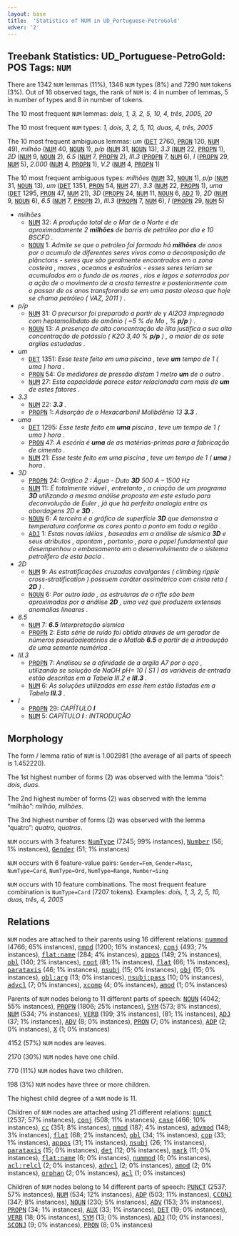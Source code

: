```yaml
---
layout: base
title:  'Statistics of NUM in UD_Portuguese-PetroGold'
udver: '2'
---
```


## Treebank Statistics: UD_Portuguese-PetroGold: POS Tags: `NUM`

There are 1342 `NUM` lemmas (11%), 1346 `NUM` types (8%) and 7290 `NUM` tokens (3%).
Out of 16 observed tags, the rank of `NUM` is: 4 in number of lemmas, 5 in number of types and 8 in number of tokens.

The 10 most frequent `NUM` lemmas: <em>dois, 1, 3, 2, 5, 10, 4, três, 2005, 20</em>

The 10 most frequent `NUM` types:  <em>1, dois, 3, 2, 5, 10, duas, 4, três, 2005</em>

The 10 most frequent ambiguous lemmas: <em>um</em> (<tt><a href="pt_petrogold-pos-DET.html">DET</a></tt> 2760, <tt><a href="pt_petrogold-pos-PRON.html">PRON</a></tt> 120, <tt><a href="pt_petrogold-pos-NUM.html">NUM</a></tt> 49), <em>milhão</em> (<tt><a href="pt_petrogold-pos-NUM.html">NUM</a></tt> 40, <tt><a href="pt_petrogold-pos-NOUN.html">NOUN</a></tt> 1), <em>p/p</em> (<tt><a href="pt_petrogold-pos-NUM.html">NUM</a></tt> 31, <tt><a href="pt_petrogold-pos-NOUN.html">NOUN</a></tt> 13), <em>3.3</em> (<tt><a href="pt_petrogold-pos-NUM.html">NUM</a></tt> 22, <tt><a href="pt_petrogold-pos-PROPN.html">PROPN</a></tt> 1), <em>2D</em> (<tt><a href="pt_petrogold-pos-NUM.html">NUM</a></tt> 9, <tt><a href="pt_petrogold-pos-NOUN.html">NOUN</a></tt> 2), <em>6.5</em> (<tt><a href="pt_petrogold-pos-NUM.html">NUM</a></tt> 7, <tt><a href="pt_petrogold-pos-PROPN.html">PROPN</a></tt> 2), <em>III.3</em> (<tt><a href="pt_petrogold-pos-PROPN.html">PROPN</a></tt> 7, <tt><a href="pt_petrogold-pos-NUM.html">NUM</a></tt> 6), <em>I</em> (<tt><a href="pt_petrogold-pos-PROPN.html">PROPN</a></tt> 29, <tt><a href="pt_petrogold-pos-NUM.html">NUM</a></tt> 5), <em>2.000</em> (<tt><a href="pt_petrogold-pos-NUM.html">NUM</a></tt> 4, <tt><a href="pt_petrogold-pos-PROPN.html">PROPN</a></tt> 1), <em>V.2</em> (<tt><a href="pt_petrogold-pos-NUM.html">NUM</a></tt> 4, <tt><a href="pt_petrogold-pos-PROPN.html">PROPN</a></tt> 1)

The 10 most frequent ambiguous types:  <em>milhões</em> (<tt><a href="pt_petrogold-pos-NUM.html">NUM</a></tt> 32, <tt><a href="pt_petrogold-pos-NOUN.html">NOUN</a></tt> 1), <em>p/p</em> (<tt><a href="pt_petrogold-pos-NUM.html">NUM</a></tt> 31, <tt><a href="pt_petrogold-pos-NOUN.html">NOUN</a></tt> 13), <em>um</em> (<tt><a href="pt_petrogold-pos-DET.html">DET</a></tt> 1351, <tt><a href="pt_petrogold-pos-PRON.html">PRON</a></tt> 54, <tt><a href="pt_petrogold-pos-NUM.html">NUM</a></tt> 27), <em>3.3</em> (<tt><a href="pt_petrogold-pos-NUM.html">NUM</a></tt> 22, <tt><a href="pt_petrogold-pos-PROPN.html">PROPN</a></tt> 1), <em>uma</em> (<tt><a href="pt_petrogold-pos-DET.html">DET</a></tt> 1295, <tt><a href="pt_petrogold-pos-PRON.html">PRON</a></tt> 47, <tt><a href="pt_petrogold-pos-NUM.html">NUM</a></tt> 21), <em>3D</em> (<tt><a href="pt_petrogold-pos-PROPN.html">PROPN</a></tt> 24, <tt><a href="pt_petrogold-pos-NUM.html">NUM</a></tt> 11, <tt><a href="pt_petrogold-pos-NOUN.html">NOUN</a></tt> 6, <tt><a href="pt_petrogold-pos-ADJ.html">ADJ</a></tt> 1), <em>2D</em> (<tt><a href="pt_petrogold-pos-NUM.html">NUM</a></tt> 9, <tt><a href="pt_petrogold-pos-NOUN.html">NOUN</a></tt> 6), <em>6.5</em> (<tt><a href="pt_petrogold-pos-NUM.html">NUM</a></tt> 7, <tt><a href="pt_petrogold-pos-PROPN.html">PROPN</a></tt> 2), <em>III.3</em> (<tt><a href="pt_petrogold-pos-PROPN.html">PROPN</a></tt> 7, <tt><a href="pt_petrogold-pos-NUM.html">NUM</a></tt> 6), <em>I</em> (<tt><a href="pt_petrogold-pos-PROPN.html">PROPN</a></tt> 29, <tt><a href="pt_petrogold-pos-NUM.html">NUM</a></tt> 5)


* <em>milhões</em>
  * <tt><a href="pt_petrogold-pos-NUM.html">NUM</a></tt> 32: <em>A produção total de o Mar de o Norte é de aproximadamente 2 <b>milhões</b> de barris de petróleo por dia e 10 BSCFD .</em>
  * <tt><a href="pt_petrogold-pos-NOUN.html">NOUN</a></tt> 1: <em>Admite se que o petróleo foi formado há <b>milhões</b> de anos por o acumulo de diferentes seres vivos como a decomposição de plânctons - seres que são geralmente encontrados em a zona costeira , mares , oceanos e estuários - esses seres teriam se acumulados em o fundo de os mares , rios e lagos e soterrados por a ação de o movimento de a crosta terrestre e posteriormente com o passar de os anos transforando se em uma pasta oleosa que hoje se chama petróleo ( VAZ, 2011 ) .</em>
* <em>p/p</em>
  * <tt><a href="pt_petrogold-pos-NUM.html">NUM</a></tt> 31: <em>O precursor foi preparado a partir de γ Al2O3 impregnada com heptamolibdato de amônio ( ~5 % de Mo , % <b>p/p</b> ) .</em>
  * <tt><a href="pt_petrogold-pos-NOUN.html">NOUN</a></tt> 13: <em>A presença de alta concentração de ilita justifica a sua alta concentração de potássio ( K2O 3,40 % <b>p/p</b> ) , a maior de as sete argilas estudadas .</em>
* <em>um</em>
  * <tt><a href="pt_petrogold-pos-DET.html">DET</a></tt> 1351: <em>Esse teste feito em uma piscina , teve <b>um</b> tempo de 1 ( uma ) hora .</em>
  * <tt><a href="pt_petrogold-pos-PRON.html">PRON</a></tt> 54: <em>Os medidores de pressão distam 1 metro <b>um</b> de o outro .</em>
  * <tt><a href="pt_petrogold-pos-NUM.html">NUM</a></tt> 27: <em>Esta capacidade parece estar relacionada com mais de <b>um</b> de estes fatores .</em>
* <em>3.3</em>
  * <tt><a href="pt_petrogold-pos-NUM.html">NUM</a></tt> 22: <em><b>3.3</b> .</em>
  * <tt><a href="pt_petrogold-pos-PROPN.html">PROPN</a></tt> 1: <em>Adsorção de o Hexacarbonil Molibdênio 13 <b>3.3</b> .</em>
* <em>uma</em>
  * <tt><a href="pt_petrogold-pos-DET.html">DET</a></tt> 1295: <em>Esse teste feito em <b>uma</b> piscina , teve um tempo de 1 ( uma ) hora .</em>
  * <tt><a href="pt_petrogold-pos-PRON.html">PRON</a></tt> 47: <em>A escória é <b>uma</b> de as matérias-primas para a fabricação de cimento .</em>
  * <tt><a href="pt_petrogold-pos-NUM.html">NUM</a></tt> 21: <em>Esse teste feito em uma piscina , teve um tempo de 1 ( <b>uma</b> ) hora .</em>
* <em>3D</em>
  * <tt><a href="pt_petrogold-pos-PROPN.html">PROPN</a></tt> 24: <em>Gráfico 2 : Água - Duto <b>3D</b> 500 A – 1500 Hz</em>
  * <tt><a href="pt_petrogold-pos-NUM.html">NUM</a></tt> 11: <em>É totalmente viável , entretanto , a criação de um programa <b>3D</b> utilizando a mesma análise proposta em este estudo para deconvolução de Euler , já que há perfeita analogia entre as abordagens 2D e <b>3D</b> .</em>
  * <tt><a href="pt_petrogold-pos-NOUN.html">NOUN</a></tt> 6: <em>A terceira é o gráfico de superfície <b>3D</b> que demonstra a temperatura conforme as cores ponto a ponto em toda a região .</em>
  * <tt><a href="pt_petrogold-pos-ADJ.html">ADJ</a></tt> 1: <em>Estas novas idéias , baseadas em a análise de sísmica <b>3D</b> e seus atributos , apontam , portanto , para o papel fundamental que desempenhou o embasamento em o desenvolvimento de o sistema petrolífero de esta bacia .</em>
* <em>2D</em>
  * <tt><a href="pt_petrogold-pos-NUM.html">NUM</a></tt> 9: <em>As estratificações cruzadas cavalgantes ( climbing ripple cross-stratification ) possuem caráter assimétrico com crista reta ( <b>2D</b> ) .</em>
  * <tt><a href="pt_petrogold-pos-NOUN.html">NOUN</a></tt> 6: <em>Por outro lado , as estruturas de o rifte são bem aproximadas por a análise <b>2D</b> , uma vez que produzem extensas anomalias lineares .</em>
* <em>6.5</em>
  * <tt><a href="pt_petrogold-pos-NUM.html">NUM</a></tt> 7: <em><b>6.5</b> Interpretação sísmica</em>
  * <tt><a href="pt_petrogold-pos-PROPN.html">PROPN</a></tt> 2: <em>Esta série de ruído foi obtida através de um gerador de números pseudoaleatórios de o Matlab <b>6.5</b> a partir de a introdução de uma semente numérica .</em>
* <em>III.3</em>
  * <tt><a href="pt_petrogold-pos-PROPN.html">PROPN</a></tt> 7: <em>Analisou se a afinidade de a argila A7 por o aço , utilizando se solução de NaOH pH= 10 ( S1 ) as variáveis de entrada estão descritas em a Tabela III.2 e <b>III.3</b> .</em>
  * <tt><a href="pt_petrogold-pos-NUM.html">NUM</a></tt> 6: <em>As soluções utilizadas em esse item estão listadas em a Tabela <b>III.3</b> .</em>
* <em>I</em>
  * <tt><a href="pt_petrogold-pos-PROPN.html">PROPN</a></tt> 29: <em>CAPÍTULO <b>I</b></em>
  * <tt><a href="pt_petrogold-pos-NUM.html">NUM</a></tt> 5: <em>CAPÍTULO <b>I</b> : INTRODUÇÃO</em>

## Morphology

The form / lemma ratio of `NUM` is 1.002981 (the average of all parts of speech is 1.452220).

The 1st highest number of forms (2) was observed with the lemma “dois”: <em>dois, duas</em>.

The 2nd highest number of forms (2) was observed with the lemma “milhão”: <em>milhão, milhões</em>.

The 3rd highest number of forms (2) was observed with the lemma “quatro”: <em>quatro, quatros</em>.

`NUM` occurs with 3 features: <tt><a href="pt_petrogold-feat-NumType.html">NumType</a></tt> (7245; 99% instances), <tt><a href="pt_petrogold-feat-Number.html">Number</a></tt> (56; 1% instances), <tt><a href="pt_petrogold-feat-Gender.html">Gender</a></tt> (51; 1% instances)

`NUM` occurs with 6 feature-value pairs: `Gender=Fem`, `Gender=Masc`, `NumType=Card`, `NumType=Ord`, `NumType=Range`, `Number=Sing`

`NUM` occurs with 10 feature combinations.
The most frequent feature combination is `NumType=Card` (7207 tokens).
Examples: <em>dois, 1, 3, 2, 5, 10, duas, três, 4, 2005</em>


## Relations

`NUM` nodes are attached to their parents using 16 different relations: <tt><a href="pt_petrogold-dep-nummod.html">nummod</a></tt> (4766; 65% instances), <tt><a href="pt_petrogold-dep-nmod.html">nmod</a></tt> (1200; 16% instances), <tt><a href="pt_petrogold-dep-conj.html">conj</a></tt> (493; 7% instances), <tt><a href="pt_petrogold-dep-flat-name.html">flat:name</a></tt> (284; 4% instances), <tt><a href="pt_petrogold-dep-appos.html">appos</a></tt> (149; 2% instances), <tt><a href="pt_petrogold-dep-obl.html">obl</a></tt> (140; 2% instances), <tt><a href="pt_petrogold-dep-root.html">root</a></tt> (81; 1% instances), <tt><a href="pt_petrogold-dep-flat.html">flat</a></tt> (66; 1% instances), <tt><a href="pt_petrogold-dep-parataxis.html">parataxis</a></tt> (46; 1% instances), <tt><a href="pt_petrogold-dep-nsubj.html">nsubj</a></tt> (15; 0% instances), <tt><a href="pt_petrogold-dep-obj.html">obj</a></tt> (15; 0% instances), <tt><a href="pt_petrogold-dep-obl-arg.html">obl:arg</a></tt> (13; 0% instances), <tt><a href="pt_petrogold-dep-nsubj-pass.html">nsubj:pass</a></tt> (10; 0% instances), <tt><a href="pt_petrogold-dep-advcl.html">advcl</a></tt> (7; 0% instances), <tt><a href="pt_petrogold-dep-xcomp.html">xcomp</a></tt> (4; 0% instances), <tt><a href="pt_petrogold-dep-amod.html">amod</a></tt> (1; 0% instances)

Parents of `NUM` nodes belong to 11 different parts of speech: <tt><a href="pt_petrogold-pos-NOUN.html">NOUN</a></tt> (4042; 55% instances), <tt><a href="pt_petrogold-pos-PROPN.html">PROPN</a></tt> (1806; 25% instances), <tt><a href="pt_petrogold-pos-SYM.html">SYM</a></tt> (573; 8% instances), <tt><a href="pt_petrogold-pos-NUM.html">NUM</a></tt> (534; 7% instances), <tt><a href="pt_petrogold-pos-VERB.html">VERB</a></tt> (199; 3% instances),  (81; 1% instances), <tt><a href="pt_petrogold-pos-ADJ.html">ADJ</a></tt> (37; 1% instances), <tt><a href="pt_petrogold-pos-ADV.html">ADV</a></tt> (8; 0% instances), <tt><a href="pt_petrogold-pos-PRON.html">PRON</a></tt> (7; 0% instances), <tt><a href="pt_petrogold-pos-ADP.html">ADP</a></tt> (2; 0% instances), <tt><a href="pt_petrogold-pos-X.html">X</a></tt> (1; 0% instances)

4152 (57%) `NUM` nodes are leaves.

2170 (30%) `NUM` nodes have one child.

770 (11%) `NUM` nodes have two children.

198 (3%) `NUM` nodes have three or more children.

The highest child degree of a `NUM` node is 11.

Children of `NUM` nodes are attached using 21 different relations: <tt><a href="pt_petrogold-dep-punct.html">punct</a></tt> (2537; 57% instances), <tt><a href="pt_petrogold-dep-conj.html">conj</a></tt> (508; 11% instances), <tt><a href="pt_petrogold-dep-case.html">case</a></tt> (466; 10% instances), <tt><a href="pt_petrogold-dep-cc.html">cc</a></tt> (351; 8% instances), <tt><a href="pt_petrogold-dep-nmod.html">nmod</a></tt> (187; 4% instances), <tt><a href="pt_petrogold-dep-advmod.html">advmod</a></tt> (148; 3% instances), <tt><a href="pt_petrogold-dep-flat.html">flat</a></tt> (68; 2% instances), <tt><a href="pt_petrogold-dep-obl.html">obl</a></tt> (34; 1% instances), <tt><a href="pt_petrogold-dep-cop.html">cop</a></tt> (33; 1% instances), <tt><a href="pt_petrogold-dep-appos.html">appos</a></tt> (31; 1% instances), <tt><a href="pt_petrogold-dep-nsubj.html">nsubj</a></tt> (26; 1% instances), <tt><a href="pt_petrogold-dep-parataxis.html">parataxis</a></tt> (15; 0% instances), <tt><a href="pt_petrogold-dep-det.html">det</a></tt> (12; 0% instances), <tt><a href="pt_petrogold-dep-mark.html">mark</a></tt> (11; 0% instances), <tt><a href="pt_petrogold-dep-flat-name.html">flat:name</a></tt> (6; 0% instances), <tt><a href="pt_petrogold-dep-nummod.html">nummod</a></tt> (6; 0% instances), <tt><a href="pt_petrogold-dep-acl-relcl.html">acl:relcl</a></tt> (2; 0% instances), <tt><a href="pt_petrogold-dep-advcl.html">advcl</a></tt> (2; 0% instances), <tt><a href="pt_petrogold-dep-amod.html">amod</a></tt> (2; 0% instances), <tt><a href="pt_petrogold-dep-orphan.html">orphan</a></tt> (2; 0% instances), <tt><a href="pt_petrogold-dep-acl.html">acl</a></tt> (1; 0% instances)

Children of `NUM` nodes belong to 14 different parts of speech: <tt><a href="pt_petrogold-pos-PUNCT.html">PUNCT</a></tt> (2537; 57% instances), <tt><a href="pt_petrogold-pos-NUM.html">NUM</a></tt> (534; 12% instances), <tt><a href="pt_petrogold-pos-ADP.html">ADP</a></tt> (503; 11% instances), <tt><a href="pt_petrogold-pos-CCONJ.html">CCONJ</a></tt> (347; 8% instances), <tt><a href="pt_petrogold-pos-NOUN.html">NOUN</a></tt> (230; 5% instances), <tt><a href="pt_petrogold-pos-ADV.html">ADV</a></tt> (153; 3% instances), <tt><a href="pt_petrogold-pos-PROPN.html">PROPN</a></tt> (34; 1% instances), <tt><a href="pt_petrogold-pos-AUX.html">AUX</a></tt> (33; 1% instances), <tt><a href="pt_petrogold-pos-DET.html">DET</a></tt> (19; 0% instances), <tt><a href="pt_petrogold-pos-VERB.html">VERB</a></tt> (18; 0% instances), <tt><a href="pt_petrogold-pos-SYM.html">SYM</a></tt> (13; 0% instances), <tt><a href="pt_petrogold-pos-ADJ.html">ADJ</a></tt> (10; 0% instances), <tt><a href="pt_petrogold-pos-SCONJ.html">SCONJ</a></tt> (9; 0% instances), <tt><a href="pt_petrogold-pos-PRON.html">PRON</a></tt> (8; 0% instances)

